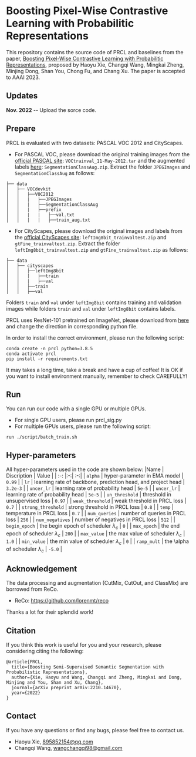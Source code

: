 # Boosting Pixel-Wise Contrastive Learning with Probabilitic Representations
This repository contains the source code of PRCL and baselines from the paper, [Boosting Pixel-Wise Contrastive Learning with Probabilitic Representations](https://arxiv.org/abs/2210.14670), proposed by Haoyu Xie, Changqi Wang, Mingkai Zheng, Minjing Dong, Shan You, Chong Fu, and Chang Xu.
The paper is accepted to AAAI 2023.
## Updates
**Nov. 2022** -- Upload the sorce code.

## Prepare
PRCL is evaluated with two datasets: PASCAL VOC 2012 and CityScapes. 
- For PASCAL VOC, please download the original training images from the [official PASCAL site](http://host.robots.ox.ac.uk/pascal/VOC/voc2012/VOCtrainval_11-May-2012.tar): `VOCtrainval_11-May-2012.tar` and the augmented labels [here](http://vllab1.ucmerced.edu/~whung/adv-semi-seg/SegmentationClassAug.zip): `SegmentationClassAug.zip`. 
Extract the folder `JPEGImages` and `SegmentationClassAug` as follows:
```data
├── data
│   ├── VOCdevkit
│   │   ├──VOC2012
│   │   |   ├──JPEGImages
│   │   |   ├──SegmentationClassAug
│   │   |   ├──prefix
│   │   |   |   ├──val.txt
│   │   |   |   ├──train_aug.txt
```
- For CityScapes, please download the original images and labels from the [official CityScapes site](https://www.cityscapes-dataset.com/downloads/): `leftImg8bit_trainvaltest.zip` and `gtFine_trainvaltest.zip`.
Extract the folder `leftImg8bit_trainvaltest.zip` and `gtFine_trainvaltest.zip` as follows:
```data
├── data
│   ├── cityscapes
│   │   ├──leftImg8bit
│   │   |   ├──train
│   │   |   ├──val
│   │   ├──train
│   │   ├──val
```
Folders `train` and `val` under `leftImg8bit` contains training and validation images while folders `train` and `val` under `leftImg8bit` contains labels.

PRCL uses ResNet-101 pretrained on ImageNet, please download from [here](https://download.pytorch.org/models/resnet101-63fe2227.pth) and change the direction in corresponding python file.

In order to install the correct environment, please run the following script:
```
conda create -n prcl python=3.8.5
conda activate prcl
pip install -r requirements.txt
```
It may takes a long time, take a break and have a cup of coffee!
It is OK if you want to install environment manually, remember to check CAREFULLY!

## Run
You can run our code with a single GPU or multiple GPUs.
- For single GPU users, please run prcl_sig.py
- For multiple GPUs users, please run the following script: 
```
run ./script/batch_train.sh
```

## Hyper-parameters
All hyper-parameters used in the code are shown below:
|Name        | Discription  |  Value |
| :-: |:-:| :-:|
| `alpha`     | hyper-parameter in EMA model  |  `0.99`  |
| `lr`     | learning rate of backbone, prediction head, and project head  |  `3.2e-3`  |
| `uncer_lr`     | learning rate of probability head  |  `5e-5`  |
| `uncer_lr`     | learning rate of probability head  |  `5e-5`  |
| `un_threshold`     | threshold in unsupervised loss  |  `0.97`  |
| `weak_threshold`     | weak threshold in PRCL loss  |  `0.7`  |
| `strong_threshold`     | strong threshold in PRCL loss  |  `0.8`  |
| `temp`     | temperature in PRCL loss  |  `0.7`  |
| `num_queries`     | number of queries in PRCL loss  |  `256`  |
| `num_negatives`     | number of negatives in PRCL loss  |  `512`  |
| `begin_epoch`     | the begin epoch of scheduler $\lambda_c$  |  `0`  |
| `max_epoch`     | the end epoch of scheduler $\lambda_c$  |  `200`  |
| `max_value`     | the max value of scheduler $\lambda_c$  |  `1.0`  |
| `min_value`     | the min value of scheduler $\lambda_c$  |  `0`  |
| `ramp_mult`     | the \alpha of scheduler $\lambda_c$  |  `-5.0`  |

## Acknowledgement
The data processing and augmentation (CutMix, CutOut, and ClassMix) are borrowed from ReCo.
- ReCo: https://github.com/lorenmt/reco

Thanks a lot for their splendid work!

## Citation
If you think this work is useful for you and your research, please considering citing the following:
```
@article{PRCL,
  title={Boosting Semi-Supervised Semantic Segmentation with Probabilistic Representations},
  author={Xie, Haoyu and Wang, Changqi and Zheng, Mingkai and Dong, Minjing and You, Shan and Xu, Chang},
  journal={arXiv preprint arXiv:2210.14670},
  year={2022}
}
```

## Contact
If you have any questions or find any bugs, please feel free to contact us.
- Haoyu Xie, [895852154@qq.com](mailto:895852154@qq.com)
- Changqi Wang, [wangchangqi98@gmail.com](mailto:wangchangqi98@gmail.com)
